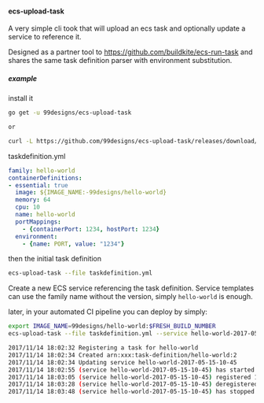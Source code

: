 #### ecs-upload-task

A very simple cli took that will upload an ecs task and optionally update a service to reference it.


Designed as a partner tool to https://github.com/buildkite/ecs-run-task and shares the same task definition parser with environment substitution. 

##### example

install it
```bash
go get -u 99designs/ecs-upload-task

or 

curl -L https://github.com/99designs/ecs-upload-task/releases/download/1.0.0/ecs-upload-task-linux-1.0.0 -o /usr/bin/ecs-upload-task
```

taskdefinition.yml
```yaml
family: hello-world
containerDefinitions:
- essential: true
  image: ${IMAGE_NAME:-99designs/hello-world}
  memory: 64
  cpu: 10
  name: hello-world
  portMappings:
    - {containerPort: 1234, hostPort: 1234}
  environment:
    - {name: PORT, value: "1234"}

```

then the initial task definition
```bash
ecs-upload-task --file taskdefinition.yml
```

Create a new ECS service referencing the task definition. Service templates can use the family name without the version, simply `hello-world` is enough.


later, in your automated CI pipeline you can deploy by simply:
```bash
export IMAGE_NAME=99designs/hello-world:$FRESH_BUILD_NUMBER 
ecs-upload-task --file taskdefinition.yml --service hello-world-2017-05-15-10-45

2017/11/14 18:02:32 Registering a task for hello-world
2017/11/14 18:02:34 Created arn:xxx:task-definition/hello-world:2
2017/11/14 18:02:34 Updating service hello-world-2017-05-15-10-45
2017/11/14 18:02:55 (service hello-world-2017-05-15-10-45) has started 1 tasks: (task 81b2963f-072a-479b-856f-26af2ec615f8).
2017/11/14 18:03:05 (service hello-world-2017-05-15-10-45) registered 1 instances in (elb hello-world-ELB-O5IUREC150O5)
2017/11/14 18:03:28 (service hello-world-2017-05-15-10-45) deregistered 1 instances in (elb hello-world-ELB-O5IUREC150O5)
2017/11/14 18:03:48 (service hello-world-2017-05-15-10-45) has stopped 1 running tasks: (task a3e3a91b-be05-4092-bcf6-47f2075933af).

```
